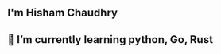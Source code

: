 ## I'm Hisham Chaudhry

## 🌱 I’m currently learning python, Go, Rust
<!--
**HishamChaudhry/HishamChaudhry** is a ✨ _special_ ✨ repository because its `README.md` (this file) appears on your GitHub profile.

-->
